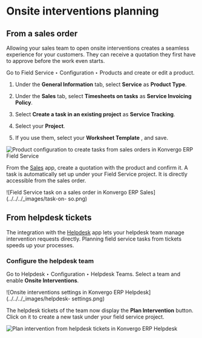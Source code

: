 # Onsite interventions planning

## From a sales order

Allowing your sales team to open onsite interventions creates a seamless
experience for your customers. They can receive a quotation they first have to
approve before the work even starts.

Go to Field Service ‣ Configuration ‣ Products and create or edit a product.

  1. Under the **General Information** tab, select **Service** as **Product Type**.

  2. Under the **Sales** tab, select **Timesheets on tasks** as **Service Invoicing Policy**.

  3. Select **Create a task in an existing project** as **Service Tracking**.

  4. Select your **Project**.

  5. If you use them, select your **Worksheet Template** , and save.

![Product configuration to create tasks from sales orders in Konvergo ERP Field
Service](../../../_images/product-configuration1.png)

From the [Sales](../../sales/sales) app, create a quotation with the
product and confirm it. A task is automatically set up under your Field
Service project. It is directly accessible from the sales order.

![Field Service task on a sales order in Konvergo ERP Sales](../../../_images/task-on-
so.png)

## From helpdesk tickets

The integration with the [Helpdesk](../helpdesk) app lets your helpdesk
team manage intervention requests directly. Planning field service tasks from
tickets speeds up your processes.

### Configure the helpdesk team

Go to Helpdesk ‣ Configuration ‣ Helpdesk Teams. Select a team and enable
**Onsite Interventions**.

![Onsite interventions settings in Konvergo ERP Helpdesk](../../../_images/helpdesk-
settings.png)

The helpdesk tickets of the team now display the **Plan Intervention** button.
Click on it to create a new task under your field service project.

![Plan intervention from helpdesk tickets in Konvergo ERP
Helpdesk](../../../_images/plan-intervention-from-ticket.png)

